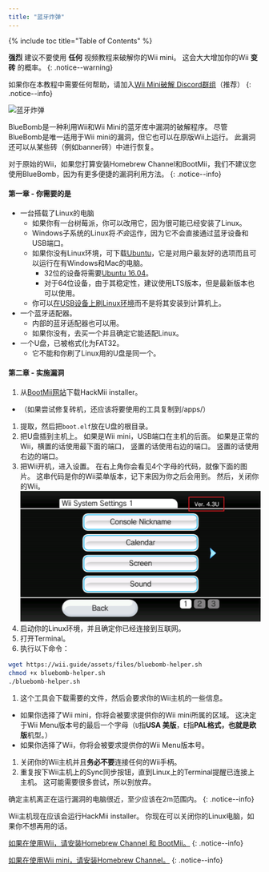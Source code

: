 ```yaml
---
title: "蓝牙炸弹"
---
```


{% include toc title="Table of Contents" %}

**强烈** 建议不要使用 **任何** 视频教程来破解你的Wii mini。 这会大大增加你的Wii **变砖** 的概率。
{: .notice--warning}

如果你在本教程中需要任何帮助，请加入[Wii Mini破解 Discord群组](https://discord.gg/6ryxnkS)（推荐）
{: .notice--info}

![蓝牙炸弹](/images/bluebomb.png)

BlueBomb是一种利用Wii和Wii Mini的蓝牙库中漏洞的破解程序。 尽管BlueBomb是唯一适用于Wii mini的漏洞，但它也可以在原版Wii上运行。 此漏洞还可以从某些砖（例如banner砖）中进行恢复。

对于原始的Wii，如果您打算安装Homebrew Channel和BootMii，我们不建议您使用BlueBomb，因为有更多便捷的漏洞利用方法。
{: .notice--info}

#### 第一章 - 你需要的是
- 一台搭载了Linux的电脑
  - 如果你有一台树莓派，你可以改用它，因为很可能已经安装了Linux。
  - Windows子系统的Linux将*不会*运作，因为它不会直接通过蓝牙设备和USB端口。
  - 如果你没有Linux环境，可下载[Ubuntu](https://ubuntu.com/download/desktop)，它是对用户最友好的选项而且可以运行在有Windows和Mac的电脑。
    - 32位的设备将需要[Ubuntu 16.04](http://releases.ubuntu.com/16.04/)。
    - 对于64位设备，由于其稳定性，建议使用LTS版本，但是最新版本也可以使用。
  - 你可以[在USB设备上刷Linux环境](https://ubuntu.com/tutorials/tutorial-create-a-usb-stick-on-windows#1-overview)而不是将其安装到计算机上。
- 一个蓝牙适配器。
  - 内部的蓝牙适配器也可以用。
  - 如果你没有，去买一个并且确定它能适配Linux。
- 一个U盘，已被格式化为FAT32。
  - 它不能和你刷了Linux用的U盘是同一个。

#### 第二章 - 实施漏洞
1. 从[BootMii网站](https://bootmii.org/download/)下载HackMii installer。
- （如果尝试修复砖机，还应该将要使用的工具复制到/apps/）
1. 提取，然后把`boot.elf`放在U盘的根目录。
1. 把U盘插到主机上。 如果是Wii mini，USB端口在主机的后面。 如果是正常的Wii，横置的话使用最下面的端口， 竖置的话使用右边的端口。 竖置的话使用右边的端口。
1. 把Wii开机，进入设置。 在右上角你会看见4个字母的代码，就像下面的图片。 这串代码是你的Wii菜单版本，记下来因为你之后会用到。 然后，关闭你的Wii。 ![系统彩蛋版本号](/images/Wii/SystemMenuVersion.png)
1. 启动你的Linux环境，并且确定你已经连接到互联网。
1. 打开Terminal。
1. 执行以下命令：
```bash
wget https://wii.guide/assets/files/bluebomb-helper.sh
chmod +x bluebomb-helper.sh
./bluebomb-helper.sh
```
1. 这个工具会下载需要的文件，然后会要求你的Wii主机的一些信息。
  - 如果你选择了Wii mini，你将会被要求提供你的Wii mini所属的区域。 这决定于Wii Menu版本号的最后一个字母（`U`指**USA 美版**，`E`指**PAL格式，也就是欧版**机型。）
  - 如果你选择了Wii，你将会被要求提供你的Wii Menu版本号。
1. 关闭你的Wii主机并且**务必不要**连接任何的Wii手柄。
1. 重复按下Wii主机上的Sync同步按钮，直到Linux上的Terminal提醒已连接上主机。 这可能需要很多尝试，所以别放弃。

确定主机离正在运行漏洞的电脑很近，至少应该在2m范围内。
{: .notice--info}

Wii主机现在应该会运行HackMii installer。 你现在可以关闭你的Linux电脑，如果你不想再用的话。

[如果在使用Wii，请安装Homebrew Channel 和 BootMii。](hbc)
{: .notice--info}

[如果在使用Wii mini，请安装Homebrew Channel。](hbc-mini)
{: .notice--info}
